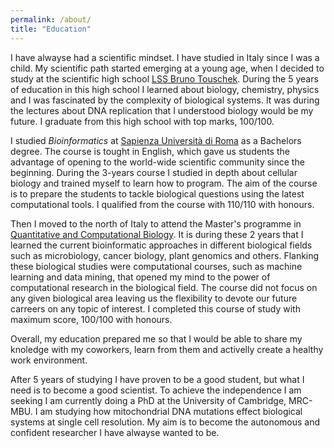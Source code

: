 ```yaml
---
permalink: /about/
title: "Education"
---
```


I have alwayse had a scientific mindset. 
I have studied in Italy since I was a child. My scientific path started emerging at a young age, when I decided to study at the scientific high school [LSS Bruno Touschek](https://www.liceotouschek.edu.it/). During the 5 years of education in this high school I learned about biology, chemistry, physics and I was fascinated by the complexity of biological systems. It was during the lectures about DNA replication that I understood biology would be my future. 
I graduate from this high school with top marks, 100/100. 

I studied _Bioinformatics_ at [Sapienza Università di Roma](https://web.uniroma1.it/farmaciamedicina/en/farmaciamedicina/farmaciamedicina/didactic-activities/course-catalogue/bachelors-programme) as a Bachelors degree. The course is tought in English, which gave us students the advantage of opening to the world-wide scientific community since the beginning. During the 3-years course I studied in depth about cellular biology and trained myself to learn how to program. The aim of the course is to prepare the students to tackle biological questions using the latest computational tools. 
I qualified from the course with 110/110 with honours. 

Then I moved to the north of Italy to attend the Master's programme in [Quantitative and Computational Biology](https://international.unitn.it/mqcb). It is during these 2 years that I learned the current bioinformatic approaches in different biological fields such as microbiology, cancer biology, plant genomics and others. Flanking these biological studies were computational courses, such as machine learning and data mining, that opened my mind to the power of computational research in the biological field. The course did not focus on any given biological area leaving us the flexibility to devote our future carreers on any topic of interest. 
I completed this course of study with maximum score, 100/100 with honours. 

Overall, my education prepared me so that I would be able to share my knoledge with my coworkers, learn from them and activelly create a healthy work environment.

After 5 years of studying I have proven to be a good student, but what I need is to become a good scientist. To achieve the independence I am seeking I am currently doing a PhD at the University of Cambridge, MRC-MBU. I am studying how mitochondrial DNA mutations effect biological systems at single cell resolution. My aim is to become the autonomous and confident researcher I have alwayse wanted to be. 

